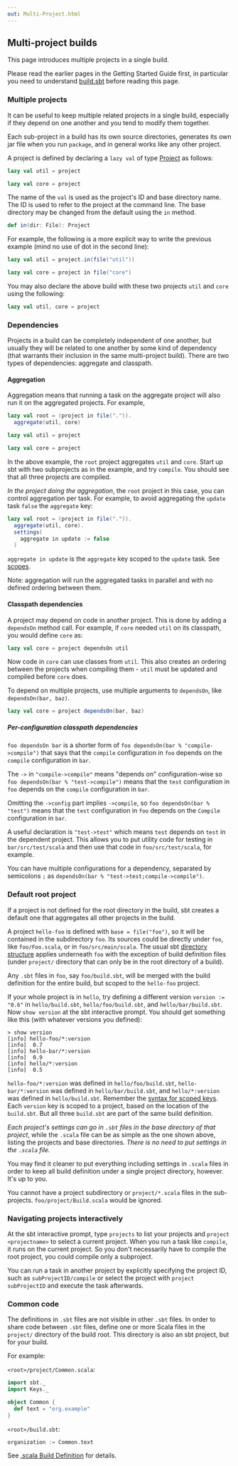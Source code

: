 ```yaml
---
out: Multi-Project.html
---
```


  [Basic-Def]: Basic-Def.html
  [Scopes]: Scopes.html
  [Directories]: Directories.html
  [Full-Def]: Full-Def.html

Multi-project builds
--------------------

This page introduces multiple projects in a single build.

Please read the earlier pages in the Getting Started Guide first, in
particular you need to understand [build.sbt][Basic-Def] before reading
this page.

### Multiple projects

It can be useful to keep multiple related projects in a single build,
especially if they depend on one another and you tend to modify them
together.

Each sub-project in a build has its own source directories, generates
its own jar file when you run `package`, and in general works like any
other project.

A project is defined by declaring a `lazy val` of type
[Project](../api/sbt/Project.html) as follows:

```scala
lazy val util = project

lazy val core = project
```

The name of the `val` is used as the project's ID and base directory name.
The ID is used to refer to the project at the command line. The base
directory may be changed from the default using the `in` method.

```scala
def in(dir: File): Project
```

For example, the following is a more explicit way to write the previous
example (mind no use of dot in the second line):

```scala
lazy val util = project.in(file("util"))

lazy val core = project in file("core")
```

You may also declare the above build with these two projects `util` and `core` using the following:

```scala
lazy val util, core = project
```

### Dependencies

Projects in a build can be completely independent of one another, but
usually they will be related to one another by some kind of dependency (that warrants their inclusion in the same multi-project build).
There are two types of dependencies: aggregate and classpath.

#### Aggregation

Aggregation means that running a task on the aggregate project will also
run it on the aggregated projects. For example,

```scala
lazy val root = (project in file(".")).
  aggregate(util, core)

lazy val util = project

lazy val core = project
```

In the above example, the `root` project aggregates `util` and `core`. Start
up sbt with two subprojects as in the example, and try `compile`. You
should see that all three projects are compiled.

*In the project doing the aggregation*, the `root` project in this case,
you can control aggregation per task. For example, to avoid aggregating
the `update` task `false` the `aggregate` key:

```scala
lazy val root = (project in file(".")).
  aggregate(util, core).
  settings(
    aggregate in update := false
  )
```

`aggregate in update` is the `aggregate` key scoped to the `update` task. See
[scopes][Scopes].

Note: aggregation will run the aggregated tasks in parallel and with no
defined ordering between them.

#### Classpath dependencies

A project may depend on code in another project. This is done by adding
a `dependsOn` method call. For example, if `core` needed `util` on its
classpath, you would define `core` as:

```scala
lazy val core = project dependsOn util
```

Now code in `core` can use classes from `util`. This also creates an
ordering between the projects when compiling them - `util` must be updated
and compiled before `core` does.

To depend on multiple projects, use multiple arguments to `dependsOn`,
like `dependsOn(bar, baz)`.

```scala
lazy val core = project dependsOn(bar, baz)
```

##### Per-configuration classpath dependencies

`foo dependsOn bar` is a shorter form of `foo dependsOn(bar % "compile->compile")` that says that the `compile` configuration in `foo` depends on the `compile` configuration in `bar`.

The `->` in `"compile->compile"` means "depends on" configuration-wise so `foo dependsOn(bar % "test->compile")` means that the `test` configuration in `foo` depends on the `compile` configuration in `bar`.

Omitting the `->config` part implies `->compile`, so
`foo dependsOn(bar % "test")` means that the `test` configuration in `foo` depends on the `Compile` configuration in `bar`.

A useful declaration is `"test->test"` which means `test` depends on `test` in the dependent project. This allows you to put utility code for testing in `bar/src/test/scala` and then use that code in `foo/src/test/scala`, for example.

You can have multiple configurations for a dependency, separated by
semicolons `;` as `dependsOn(bar % "test->test;compile->compile")`.

### Default root project

If a project is not defined for the root directory in the build, sbt
creates a default one that aggregates all other projects in the build.

A project `hello-foo` is defined with `base = file("foo")`, so it will be
contained in the subdirectory `foo`. Its sources could be directly under
`foo`, like `foo/Foo.scala`, or in `foo/src/main/scala`. The usual sbt
[directory structure][Directories] applies underneath `foo` with the
exception of build definition files (under `project/` directory that can only be in the root directory of a build).

Any `.sbt` files in `foo`, say `foo/build.sbt`, will be merged with the build
definition for the entire build, but scoped to the `hello-foo` project.

If your whole project is in `hello`, try defining a different version
`version := "0.6"` in `hello/build.sbt`, `hello/foo/build.sbt`, and
`hello/bar/build.sbt`. Now `show version` at the sbt interactive prompt. You
should get something like this (with whatever versions you defined):

```
> show version
[info] hello-foo/*:version
[info]  0.7
[info] hello-bar/*:version
[info]  0.9
[info] hello/*:version
[info]  0.5
```

`hello-foo/*:version` was defined in `hello/foo/build.sbt`,
`hello-bar/*:version` was defined in `hello/bar/build.sbt`, and
`hello/*:version` was defined in `hello/build.sbt`. Remember the
[syntax for scoped keys][Scopes]. Each `version` key is scoped to a
project, based on the location of the `build.sbt`. But all three `build.sbt`
are part of the same build definition.

*Each project's settings can go in `.sbt` files in the base directory of
that project*, while the `.scala` file can be as simple as the one shown
above, listing the projects and base directories. *There is no need to
put settings in the `.scala` file.*

You may find it cleaner to put everything including settings in `.scala`
files in order to keep all build definition under a single project
directory, however. It's up to you.

You cannot have a project subdirectory or `project/*.scala` files in the
sub-projects. `foo/project/Build.scala` would be ignored.

### Navigating projects interactively

At the sbt interactive prompt, type `projects` to list your projects and
`project <projectname>` to select a current project. When you run a task
like `compile`, it runs on the current project. So you don't necessarily
have to compile the root project, you could compile only a subproject.

You can run a task in another project by explicitly specifying the
project ID, such as `subProjectID/compile` or select the project with `project subProjectID` and execute the task afterwards.

### Common code

The definitions in `.sbt` files are not visible in other `.sbt` files. In
order to share code between `.sbt` files, define one or more Scala files
in the `project/` directory of the build root. This directory is also an
sbt project, but for your build.

For example:

`<root>/project/Common.scala`:

```scala
import sbt._
import Keys._

object Common {
  def text = "org.example"
}
```

`<root>/build.sbt`:

```scala
organization := Common.text
```

See [.scala Build Definition][Full-Def] for details.
